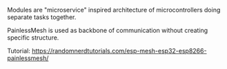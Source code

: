 Modules are "microservice" inspired architecture of microcontrollers doing separate tasks together.

PainlessMesh is used as backbone of communication without creating specific structure.

Tutorial: <https://randomnerdtutorials.com/esp-mesh-esp32-esp8266-painlessmesh/>